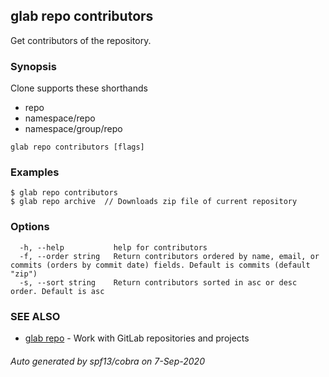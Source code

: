 ## glab repo contributors

Get contributors of the repository.

### Synopsis

Clone supports these shorthands
- repo
- namespace/repo
- namespace/group/repo


```
glab repo contributors [flags]
```

### Examples

```
$ glab repo contributors
$ glab repo archive  // Downloads zip file of current repository

```

### Options

```
  -h, --help           help for contributors
  -f, --order string   Return contributors ordered by name, email, or commits (orders by commit date) fields. Default is commits (default "zip")
  -s, --sort string    Return contributors sorted in asc or desc order. Default is asc
```

### SEE ALSO

* [glab repo](glab_repo.md)	 - Work with GitLab repositories and projects

###### Auto generated by spf13/cobra on 7-Sep-2020
